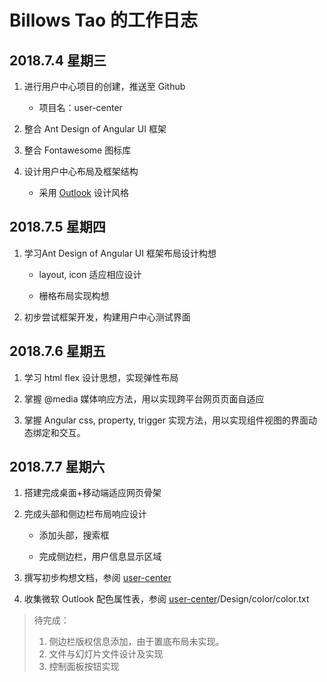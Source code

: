 # Billows Tao 的工作日志

## 2018.7.4 星期三

1. 进行用户中心项目的创建，推送至 Github

    + 项目名：user-center

1. 整合 Ant Design of Angular UI 框架

1. 整合 Fontawesome 图标库

1. 设计用户中心布局及框架结构

    + 采用 [Outlook](https://outlook.live.com/) 设计风格

## 2018.7.5 星期四

1. 学习Ant Design of Angular UI 框架布局设计构想

    + layout, icon 适应相应设计

    + 栅格布局实现构想

1.  初步尝试框架开发，构建用户中心测试界面

## 2018.7.6 星期五

1. 学习 html flex 设计思想，实现弹性布局

1. 掌握 @media 媒体响应方法，用以实现跨平台网页页面自适应

1. 掌握 Angular css, property, trigger 实现方法，用以实现组件视图的界面动态绑定和交互。

## 2018.7.7 星期六

1. 搭建完成桌面+移动端适应网页骨架

1. 完成头部和侧边栏布局响应设计

    + 添加头部，搜索框

    + 完成侧边栏，用户信息显示区域

1. 撰写初步构想文档，参阅 [user-center](https://github.com/Not-Found-404/user-center)

1. 收集微软 Outlook 配色属性表，参阅 [user-center](https://github.com/Not-Found-404/user-center)/Design/color/color.txt

> 待完成：
> 1. 侧边栏版权信息添加，由于置底布局未实现。
> 1. 文件与幻灯片文件设计及实现
> 1. 控制面板按钮实现 